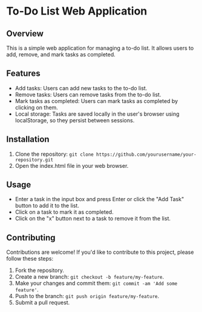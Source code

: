 # To-Do List Web Application

## Overview
This is a simple web application for managing a to-do list. It allows users to add, remove, and mark tasks as completed.

## Features
- Add tasks: Users can add new tasks to the to-do list.
- Remove tasks: Users can remove tasks from the to-do list.
- Mark tasks as completed: Users can mark tasks as completed by clicking on them.
- Local storage: Tasks are saved locally in the user's browser using localStorage, so they persist between sessions.

## Installation
1. Clone the repository: `git clone https://github.com/yourusername/your-repository.git`
2. Open the index.html file in your web browser.

## Usage
- Enter a task in the input box and press Enter or click the "Add Task" button to add it to the list.
- Click on a task to mark it as completed.
- Click on the "x" button next to a task to remove it from the list.

## Contributing
Contributions are welcome! If you'd like to contribute to this project, please follow these steps:
1. Fork the repository.
2. Create a new branch: `git checkout -b feature/my-feature`.
3. Make your changes and commit them: `git commit -am 'Add some feature'`.
4. Push to the branch: `git push origin feature/my-feature`.
5. Submit a pull request.